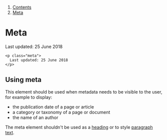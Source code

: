 <div class="breadcrumbs">
  <ol>
    <li><a href="/docs/core/contents">Contents</a></li>
    <li><a href="#">Meta</a></li>
  </ol>
</div>

# Meta

<p class="meta">
  Last updated: 25 June 2018
</p>

    <p class="meta">
      Last updated: 25 June 2018
    </p>

## Using meta

This element should be used when metadata needs to be visible to the user, for example to display:
<ul>
  <li>the publication date of a page or article</li>
  <li>a category or taxonomy of a page or document</li>
  <li>the name of an author</li>
</ul>

The meta element shouldn't be used as a <a href="headings">heading</a> or to style <a href="paragraph">paragraph text</a>.
